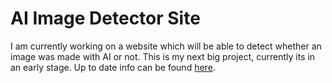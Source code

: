 # AI Image Detector Site

I am currently working on a website which will be able to detect whether an image was made with AI or not. This is my next big project, currently its in an early stage. Up to date info can be found [here](https://www.youtube.com/@kris_creative).
